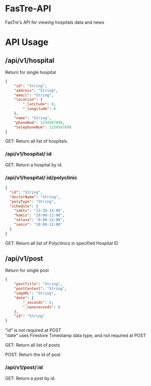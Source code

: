 # FasTre-API  
FasTre's API for viewing hospitals data and news  

# API Usage  

## /api/v1/hospital  

Return for single hospital
```json
{
    "id": "String",
    "address": "String",
    "email": "String",
    "location": {
        "_latitude": 0,
        "_longitude": 0
    },
    "name": "String",
    "phoneNum": 1234567890,
    "telephoneNum": 1234567890
}
```

GET: Return all list of hospitals.  

### /api/v1/hospital/:id  

GET: Return a hospital by id.  

### /api/v1/hospital/:id/polyclinic

```json
{
  "id": "String",
  "doctorName": "String",
  "polyType": "String",
  "schedule": {
    "sabtu": "12:30-14:00",
    "kamis": "10:00-12:00",
    "selasa": "8:00-12:00",
    "senin": "10:00-12:00"
  }
}
```

GET: Return all list of Polyclinics in specified Hospital ID

## /api/v1/post  

Return for single post
```json
{
    "postTitle": "String",
    "postContent": "String",
    "imgURL": "String",
    "date": {
        "_seconds": 0,
        "_nanoseconds": 0
    },
    "id": "String"
}
```

"id" is not required at POST  
"date" uses Firestore Timestamp data type, and not required at POST  

GET: Return all list of posts  

POST: Return the id of post  

### /api/v1/post/:id  

GET: Return a post by id.  
